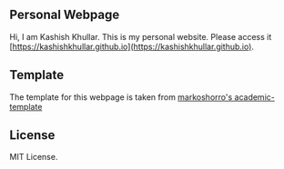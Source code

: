 ## Personal Webpage

Hi, I am Kashish Khullar.
This is my personal website.
Please access it [https://kashishkhullar.github.io](https://kashishkhullar.github.io).

## Template

The template for this webpage is taken from [markoshorro's academic-template](https://github.com/markoshorro/academic-template)

## License

MIT License.


